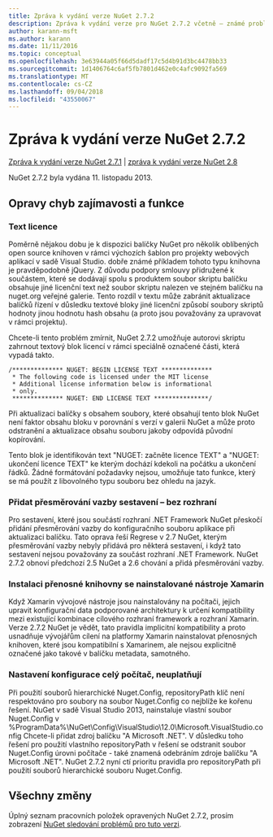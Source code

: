```yaml
---
title: Zpráva k vydání verze NuGet 2.7.2
description: Zpráva k vydání verze pro NuGet 2.7.2 včetně – známé problémy, opravy chyb, nové funkce a chcete.
author: karann-msft
ms.author: karann
ms.date: 11/11/2016
ms.topic: conceptual
ms.openlocfilehash: 3e63944a05f66d5dadf17c5d4b91d3bc4478bb33
ms.sourcegitcommit: 1d1406764c6af5fb7801d462e0c4afc9092fa569
ms.translationtype: MT
ms.contentlocale: cs-CZ
ms.lasthandoff: 09/04/2018
ms.locfileid: "43550067"
---
```

# <a name="nuget-272-release-notes"></a>Zpráva k vydání verze NuGet 2.7.2

[Zpráva k vydání verze NuGet 2.7.1](../release-notes/nuget-2.7.1.md) | [zpráva k vydání verze NuGet 2.8](../release-notes/nuget-2.8.md)

NuGet 2.7.2 byla vydána 11. listopadu 2013.

## <a name="noteworthy-bug-fixes-and-features"></a>Opravy chyb zajímavosti a funkce

### <a name="license-text"></a>Text licence
Poměrně nějakou dobu je k dispozici balíčky NuGet pro několik oblíbených open source knihoven v rámci výchozích šablon pro projekty webových aplikací v sadě Visual Studio. dobře známé příkladem tohoto typu knihovna je pravděpodobně jQuery. Z důvodu podpory smlouvy přidružené k součástem, které se dodávají spolu s produktem soubor skriptu balíčku obsahuje jiné licenční text než soubor skriptu nalezen ve stejném balíčku na nuget.org veřejné galerie. Tento rozdíl v textu může zabránit aktualizace balíčků řízení v důsledku textové bloky jiné licenční způsobí soubory skriptů hodnoty jinou hodnotu hash obsahu (a proto jsou považovány za upravovat v rámci projektu).

Chcete-li tento problém zmírnit, NuGet 2.7.2 umožňuje autorovi skriptu zahrnout textový blok licencí v rámci speciálně označené části, která vypadá takto.

    /************** NUGET: BEGIN LICENSE TEXT **************
     * The following code is licensed under the MIT license
     * Additional license information below is informational
     * only.
     ************** NUGET: END LICENSE TEXT ***************/

Při aktualizaci balíčky s obsahem soubory, které obsahují tento blok NuGet není faktor obsahu bloku v porovnání s verzí v galerii NuGet a může proto odstranění a aktualizace obsahu souboru jakoby odpovídá původní kopírování.

Tento blok je identifikován text "NUGET: začněte licence TEXT" a "NUGET: ukončení licence TEXT" ke kterým dochází kdekoli na počátku a ukončení řádků.  Žádné formátování požadavky nejsou, umožňuje tato funkce, který se má použít z libovolného typu souboru bez ohledu na jazyk.

### <a name="add-binding-redirects-for-non-framework-assemblies"></a>Přidat přesměrování vazby sestavení – bez rozhraní
Pro sestavení, které jsou součástí rozhraní .NET Framework NuGet přeskočí přidání přesměrování vazby do konfiguračního souboru aplikace při aktualizaci balíčku. Tato oprava řeší Regrese v 2.7 NuGet, kterým přesměrování vazby nebyly přidává pro některá sestavení, i když tato sestavení nejsou považovány za součást rozhraní .NET Framework. NuGet 2.7.2 obnoví předchozí 2.5 NuGet a 2.6 chování a přidá přesměrování vazby.

### <a name="installing-portable-libraries-with-xamarin-tools-installed"></a>Instalaci přenosné knihovny se nainstalované nástroje Xamarin
Když Xamarin vývojové nástroje jsou nainstalovány na počítači, jejich upravit konfigurační data podporované architektury k určení kompatibility mezi existující kombinace cílového rozhraní framework a rozhraní Xamarin. Verze 2.7.2 NuGet je vědět, tato pravidla implicitní kompatibility a proto usnadňuje vývojářům cílení na platformy Xamarin nainstalovat přenosných knihoven, které jsou kompatibilní s Xamarinem, ale nejsou explicitně označené jako takové v balíčku metadata, samotného.

### <a name="machine-wide-configuration-settings-honored"></a>Nastavení konfigurace celý počítač, neuplatňují
Při použití souborů hierarchické Nuget.Config, repositoryPath klíč není respektováno pro soubory na soubor Nuget.Config co nejblíže ke kořenu řešení. NuGet v sadě Visual Studio 2013, nainstaluje vlastní soubor Nuget.Config v %ProgramData%\NuGet\Config\VisualStudio\12.0\Microsoft.VisualStudio.config Chcete-li přidat zdroj balíčku "A Microsoft .NET". V důsledku toho řešení pro použití vlastního repositoryPath v řešení se odstranit soubor Nuget.Config úrovni počítače - také znamená odebráním zdroje balíčku "A Microsoft .NET". NuGet 2.7.2 nyní ctí prioritu pravidla pro repositoryPath při použití souborů hierarchické souboru Nuget.Config.

## <a name="all-changes"></a>Všechny změny
Úplný seznam pracovních položek opravených NuGet 2.7.2, prosím zobrazení [NuGet sledování problémů pro tuto verzi](https://nuget.codeplex.com/workitem/list/advanced?keyword=&status=All&type=All&priority=All&release=NuGet%202.7.2&assignedTo=All&component=All&sortField=LastUpdatedDate&sortDirection=Descending&page=0&reasonClosed=Fixed).

